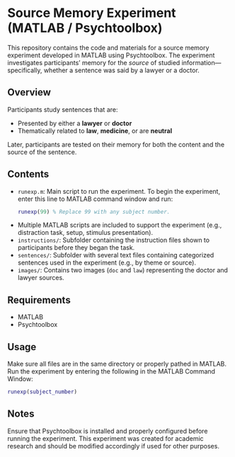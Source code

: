 # Source Memory Experiment (MATLAB / Psychtoolbox)

This repository contains the code and materials for a source memory experiment developed in MATLAB using Psychtoolbox. The experiment investigates participants’ memory for the *source* of studied information—specifically, whether a sentence was said by a lawyer or a doctor.

## Overview

Participants study sentences that are:
- Presented by either a **lawyer** or **doctor**
- Thematically related to **law**, **medicine**, or are **neutral**

Later, participants are tested on their memory for both the content and the source of the sentence.

## Contents

- `runexp.m`: Main script to run the experiment. To begin the experiment, enter this line to MATLAB command window and run:
  ```matlab
  runexp(99) % Replace 99 with any subject number.

- Multiple MATLAB scripts are included to support the experiment (e.g., distraction task, setup, stimulus presentation).
- `instructions/`: Subfolder containing the instruction files shown to participants before they began the task.
- `sentences/`: Subfolder with several text files containing categorized sentences used in the experiment (e.g., by theme or source).
- `images/`: Contains two images (`doc` and `law`) representing the doctor and lawyer sources.
  
## Requirements
- MATLAB 
- Psychtoolbox 

## Usage
Make sure all files are in the same directory or properly pathed in MATLAB. Run the experiment by entering the following in the MATLAB Command Window:
```matlab
runexp(subject_number)
```

## Notes
Ensure that Psychtoolbox is installed and properly configured before running the experiment.
This experiment was created for academic research and should be modified accordingly if used for other purposes.
